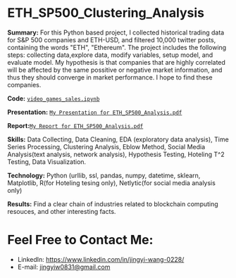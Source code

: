 # ETH_SP500_Clustering_Analysis

**Summary:** For this Python based project, I collected historical trading data for S&amp;P 500 companies and ETH-USD, and filtered 10,000 twitter posts, containing the words "ETH", "Ethereum". The project includes the following steps: collecting data,explore data, modify variables, setup model, and evaluate model. My hypothesis is that companies that are highly correlated will be affected by the same possitive or negative market information, and thus they should converge in market performance. I hope to find these companies.

**Code:** [`video_games_sales.ipynb`](https://github.com/nktnlx/data_analysis_portfolio/blob/main/video_games_sales.ipynb)    

**Presentation:** [`My Presentation for ETH_SP500_Analysis.pdf`](https://github.com/Jing0831/ETH_SP500_Clustering_Analysis/blob/801bbe34b2361cbab5f4cdb3f58386264995c317/ETH_SP500_Analysis_Presentation_JY.pdf)   

**Report:**[`My Report for ETH_SP500_Analysis.pdf`](https://github.com/Jing0831/ETH_SP500_Clustering_Analysis/blob/801bbe34b2361cbab5f4cdb3f58386264995c317/ETH_SP500_Analysis_Report_JY.pdf)

**Skills:** Data Collecting, Data Cleaning, EDA (exploratory data analysis), Time Series Processing, Clustering Analysis, Eblow Method, Social Media Analysis(text analysis, network analysis), Hypothesis Testing, Hoteling T^2 Testing, Data Visualization.  

**Technology:** Python (urllib, ssl, pandas, numpy, datetime, sklearn, Matplotlib, R(for Hoteling tesing only), Netlytic(for social media analysis only)

**Results:** Find a clear chain of industries related to blockchain computing resouces, and other interesting facts.  

# Feel Free to Contact Me:
- LinkedIn: https://www.linkedin.com/in/jingyi-wang-0228/
- E-mail: jingyiw0831@gmail.com
